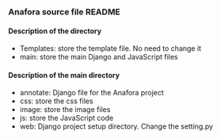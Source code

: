 ### Anafora source file README
#### Description of the directory

* Templates: store the template file. No need to change it
* main: store the main Django and JavaScript files

#### Description of the main directory
* annotate: Django file for the Anafora project
* css: store the css files
* image: store the image files
* js: store the JavaScript code
* web: Django project setup directory. Change the setting.py 

